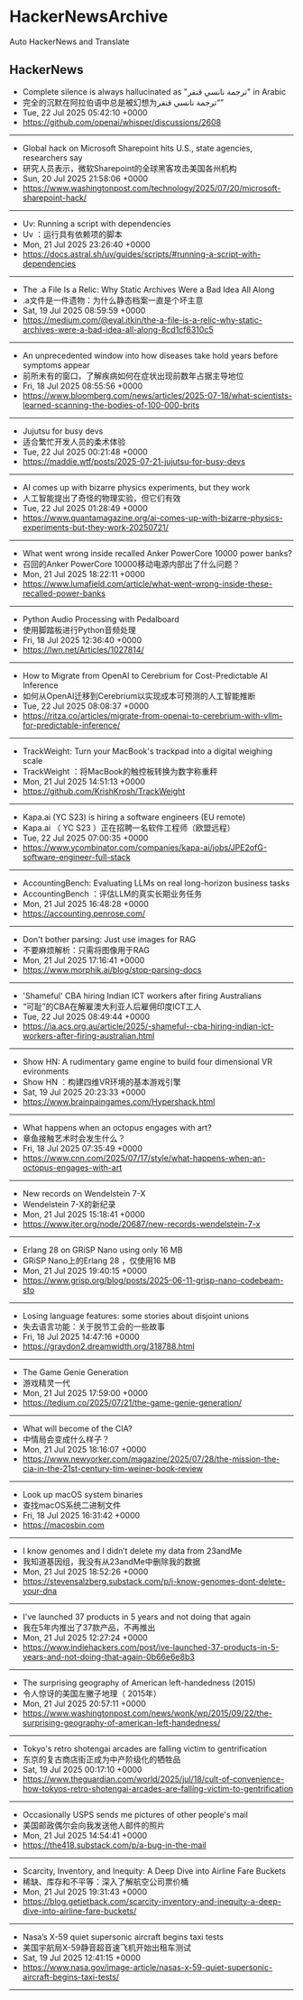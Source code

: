 # HackerNewsArchive
Auto HackerNews and Translate

## HackerNews
* Complete silence is always hallucinated as "ترجمة نانسي قنقر" in Arabic
* 完全的沉默在阿拉伯语中总是被幻想为ترجمة نانسي قنقر“”
* Tue, 22 Jul 2025 05:42:10 +0000
* https://github.com/openai/whisper/discussions/2608
----
* Global hack on Microsoft Sharepoint hits U.S., state agencies, researchers say
* 研究人员表示，微软Sharepoint的全球黑客攻击美国各州机构
* Sun, 20 Jul 2025 21:58:06 +0000
* https://www.washingtonpost.com/technology/2025/07/20/microsoft-sharepoint-hack/
----
* Uv: Running a script with dependencies
* Uv ：运行具有依赖项的脚本
* Mon, 21 Jul 2025 23:26:40 +0000
* https://docs.astral.sh/uv/guides/scripts/#running-a-script-with-dependencies
----
* The .a File Is a Relic: Why Static Archives Were a Bad Idea All Along
* .a文件是一件遗物：为什么静态档案一直是个坏主意
* Sat, 19 Jul 2025 08:59:59 +0000
* https://medium.com/@eyal.itkin/the-a-file-is-a-relic-why-static-archives-were-a-bad-idea-all-along-8cd1cf6310c5
----
* An unprecedented window into how diseases take hold years before symptoms appear
* 前所未有的窗口，了解疾病如何在症状出现前数年占据主导地位
* Fri, 18 Jul 2025 08:55:56 +0000
* https://www.bloomberg.com/news/articles/2025-07-18/what-scientists-learned-scanning-the-bodies-of-100-000-brits
----
* Jujutsu for busy devs
* 适合繁忙开发人员的柔术体验
* Tue, 22 Jul 2025 00:21:48 +0000
* https://maddie.wtf/posts/2025-07-21-jujutsu-for-busy-devs
----
* AI comes up with bizarre physics experiments, but they work
* 人工智能提出了奇怪的物理实验，但它们有效
* Tue, 22 Jul 2025 01:28:49 +0000
* https://www.quantamagazine.org/ai-comes-up-with-bizarre-physics-experiments-but-they-work-20250721/
----
* What went wrong inside recalled Anker PowerCore 10000 power banks?
* 召回的Anker PowerCore 10000移动电源内部出了什么问题？
* Mon, 21 Jul 2025 18:22:11 +0000
* https://www.lumafield.com/article/what-went-wrong-inside-these-recalled-power-banks
----
* Python Audio Processing with Pedalboard
* 使用脚踏板进行Python音频处理
* Fri, 18 Jul 2025 12:36:40 +0000
* https://lwn.net/Articles/1027814/
----
* How to Migrate from OpenAI to Cerebrium for Cost-Predictable AI Inference
* 如何从OpenAI迁移到Cerebrium以实现成本可预测的人工智能推断
* Tue, 22 Jul 2025 08:08:37 +0000
* https://ritza.co/articles/migrate-from-openai-to-cerebrium-with-vllm-for-predictable-inference/
----
* TrackWeight: Turn your MacBook's trackpad into a digital weighing scale
* TrackWeight ：将MacBook的触控板转换为数字称重秤
* Mon, 21 Jul 2025 14:51:13 +0000
* https://github.com/KrishKrosh/TrackWeight
----
* Kapa.ai (YC S23) is hiring a software engineers (EU remote)
* Kapa.ai （ YC S23 ）正在招聘一名软件工程师（欧盟远程）
* Tue, 22 Jul 2025 07:00:35 +0000
* https://www.ycombinator.com/companies/kapa-ai/jobs/JPE2ofG-software-engineer-full-stack
----
* AccountingBench: Evaluating LLMs on real long-horizon business tasks
* AccountingBench ：评估LLM的真实长期业务任务
* Mon, 21 Jul 2025 16:48:28 +0000
* https://accounting.penrose.com/
----
* Don't bother parsing: Just use images for RAG
* 不要麻烦解析：只需将图像用于RAG
* Mon, 21 Jul 2025 17:16:41 +0000
* https://www.morphik.ai/blog/stop-parsing-docs
----
* 'Shameful' CBA hiring Indian ICT workers after firing Australians
* “可耻”的CBA在解雇澳大利亚人后雇佣印度ICT工人
* Tue, 22 Jul 2025 08:49:44 +0000
* https://ia.acs.org.au/article/2025/-shameful--cba-hiring-indian-ict-workers-after-firing-australian.html
----
* Show HN: A rudimentary game engine to build four dimensional VR evironments
* Show HN ：构建四维VR环境的基本游戏引擎
* Sat, 19 Jul 2025 20:23:33 +0000
* https://www.brainpaingames.com/Hypershack.html
----
* What happens when an octopus engages with art?
* 章鱼接触艺术时会发生什么？
* Fri, 18 Jul 2025 07:35:49 +0000
* https://www.cnn.com/2025/07/17/style/what-happens-when-an-octopus-engages-with-art
----
* New records on Wendelstein 7-X
* Wendelstein 7-X的新纪录
* Mon, 21 Jul 2025 15:18:41 +0000
* https://www.iter.org/node/20687/new-records-wendelstein-7-x
----
* Erlang 28 on GRiSP Nano using only 16 MB
* GRiSP Nano上的Erlang 28 ，仅使用16 MB
* Mon, 21 Jul 2025 19:40:15 +0000
* https://www.grisp.org/blog/posts/2025-06-11-grisp-nano-codebeam-sto
----
* Losing language features: some stories about disjoint unions
* 失去语言功能：关于脱节工会的一些故事
* Fri, 18 Jul 2025 14:47:16 +0000
* https://graydon2.dreamwidth.org/318788.html
----
* The Game Genie Generation
* 游戏精灵一代
* Mon, 21 Jul 2025 17:59:00 +0000
* https://tedium.co/2025/07/21/the-game-genie-generation/
----
* What will become of the CIA?
* 中情局会变成什么样子？
* Mon, 21 Jul 2025 18:16:07 +0000
* https://www.newyorker.com/magazine/2025/07/28/the-mission-the-cia-in-the-21st-century-tim-weiner-book-review
----
* Look up macOS system binaries
* 查找macOS系统二进制文件
* Fri, 18 Jul 2025 16:31:42 +0000
* https://macosbin.com
----
* I know genomes and I didn’t delete my data from 23andMe
* 我知道基因组，我没有从23andMe中删除我的数据
* Mon, 21 Jul 2025 18:52:26 +0000
* https://stevensalzberg.substack.com/p/i-know-genomes-dont-delete-your-dna
----
* I've launched 37 products in 5 years and not doing that again
* 我在5年内推出了37款产品，不再推出
* Mon, 21 Jul 2025 12:27:24 +0000
* https://www.indiehackers.com/post/ive-launched-37-products-in-5-years-and-not-doing-that-again-0b66e6e8b3
----
* The surprising geography of American left-handedness (2015)
* 令人惊讶的美国左撇子地理（ 2015年）
* Mon, 21 Jul 2025 20:57:11 +0000
* https://www.washingtonpost.com/news/wonk/wp/2015/09/22/the-surprising-geography-of-american-left-handedness/
----
* Tokyo's retro shotengai arcades are falling victim to gentrification
* 东京的复古商店街正成为中产阶级化的牺牲品
* Sat, 19 Jul 2025 00:17:10 +0000
* https://www.theguardian.com/world/2025/jul/18/cult-of-convenience-how-tokyos-retro-shotengai-arcades-are-falling-victim-to-gentrification
----
* Occasionally USPS sends me pictures of other people's mail
* 美国邮政偶尔会向我发送他人邮件的照片
* Mon, 21 Jul 2025 14:54:41 +0000
* https://the418.substack.com/p/a-bug-in-the-mail
----
* Scarcity, Inventory, and Inequity: A Deep Dive into Airline Fare Buckets
* 稀缺、库存和不平等：深入了解航空公司票价桶
* Mon, 21 Jul 2025 19:31:43 +0000
* https://blog.getjetback.com/scarcity-inventory-and-inequity-a-deep-dive-into-airline-fare-buckets/
----
* Nasa’s X-59 quiet supersonic aircraft begins taxi tests
* 美国宇航局X-59静音超音速飞机开始出租车测试
* Sat, 19 Jul 2025 12:41:15 +0000
* https://www.nasa.gov/image-article/nasas-x-59-quiet-supersonic-aircraft-begins-taxi-tests/
----

